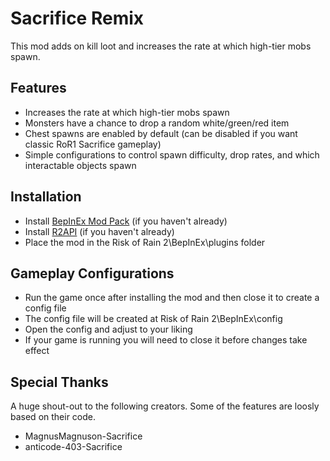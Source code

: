 ﻿# Sacrifice Remix

This mod adds on kill loot and increases the rate at which high-tier mobs spawn.

## Features

 - Increases the rate at which high-tier mobs spawn
 - Monsters have a chance to drop a random white/green/red item
 - Chest spawns are enabled by default (can be disabled if you want classic RoR1 Sacrifice gameplay)
 - Simple configurations to control spawn difficulty, drop rates, and which interactable objects spawn

## Installation

- Install [BepInEx Mod Pack](https://thunderstore.io/package/bbepis/BepInExPack/) (if you haven't already)
- Install [R2API](https://thunderstore.io/package/tristanmcpherson/R2API/) (if you haven't already)
- Place the mod in the Risk of Rain 2\BepInEx\plugins folder

## Gameplay Configurations
- Run the game once after installing the mod and then close it to create a config file
- The config file will be created at Risk of Rain 2\BepInEx\config
- Open the config and adjust to your liking
- If your game is running you will need to close it before changes take effect

## Special Thanks

A huge shout-out to the following creators. Some of the features are loosly based on their code.

- MagnusMagnuson-Sacrifice
- anticode-403-Sacrifice